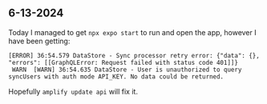 ## 6-13-2024
Today I managed to get `npx expo start` to run and open the app, however I have been getting: 
```
[ERROR] 36:54.579 DataStore - Sync processor retry error: {"data": {}, "errors": [[GraphQLError: Request failed with status code 401]]}
 WARN  [WARN] 36:54.635 DataStore - User is unauthorized to query syncUsers with auth mode API_KEY. No data could be returned.
 ```
 Hopefully `amplify update api` will fix it.
